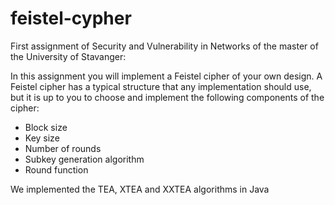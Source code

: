 feistel-cypher
==============

First assignment of Security and Vulnerability in Networks of the master of the University of Stavanger:

In this assignment you will implement a Feistel cipher of your own design.
A Feistel cipher has a typical structure that any implementation should use, but it is up to you to choose and implement the following components of the cipher:
* Block size
* Key size
* Number of rounds
* Subkey generation algorithm
* Round function

We implemented the TEA, XTEA and XXTEA algorithms in Java

